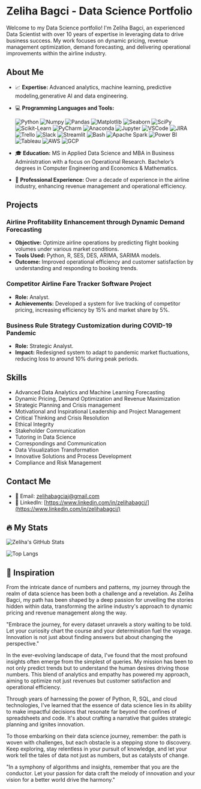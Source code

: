 # Zeliha Bagci - Data Science Portfolio

Welcome to my Data Science portfolio! I'm Zeliha Bagci, an experienced Data Scientist with over 10 years of expertise in leveraging data to drive business success. My work focuses on dynamic pricing, revenue management optimization, demand forecasting, and delivering operational improvements within the airline industry.

## About Me

- 📈 **Expertise:** Advanced analytics, machine learning, predictive modeling,generative AI and data engineering.
- 💻 **Programming Languages and Tools:**

  ![Python](https://img.shields.io/badge/-Python-3776AB?style=flat-square&logo=Python&logoColor=white)
  ![Numpy](https://img.shields.io/badge/-Numpy-013243?style=flat-square&logo=Numpy&logoColor=white)
  ![Pandas](https://img.shields.io/badge/-Pandas-150458?style=flat-square&logo=Pandas&logoColor=white)
  ![Matplotlib](https://img.shields.io/badge/-Matplotlib-FFFFFF?style=flat-square&logo=Matplotlib&logoColor=black)
  ![Seaborn](https://img.shields.io/badge/-Seaborn-FFFFFF?style=flat-square&logo=Seaborn&logoColor=black) <!-- Seaborn doesn't have an official logo, so this badge uses a placeholder style -->
  ![SciPy](https://img.shields.io/badge/-SciPy-8CAAE6?style=flat-square&logo=SciPy&logoColor=white)
  ![Scikit-Learn](https://img.shields.io/badge/-Scikit%20Learn-F7931E?style=flat-square&logo=Scikit-Learn&logoColor=white)
  ![PyCharm](https://img.shields.io/badge/-PyCharm-000000?style=flat-square&logo=PyCharm&logoColor=white)
  ![Anaconda](https://img.shields.io/badge/-Anaconda-44A833?style=flat-square&logo=Anaconda&logoColor=white)
  ![Jupyter](https://img.shields.io/badge/-Jupyter-F37626?style=flat-square&logo=Jupyter&logoColor=white)
  ![VSCode](https://img.shields.io/badge/-VSCode-007ACC?style=flat-square&logo=Visual-Studio-Code&logoColor=white)
  ![JIRA](https://img.shields.io/badge/-JIRA-0052CC?style=flat-square&logo=JIRA&logoColor=white)
  ![Trello](https://img.shields.io/badge/-Trello-0079BF?style=flat-square&logo=Trello&logoColor=white)
  ![Slack](https://img.shields.io/badge/-Slack-4A154B?style=flat-square&logo=Slack&logoColor=white)
  ![Streamlit](https://img.shields.io/badge/-Streamlit-FF4B4B?style=flat-square&logo=Streamlit&logoColor=white)
  ![Bash](https://img.shields.io/badge/-Bash-4EAA25?style=flat-square&logo=GNU%20Bash&logoColor=white)
  ![Apache Spark](https://img.shields.io/badge/-Apache%20Spark-E25A1C?style=flat-square&logo=Apache%20Spark&logoColor=white)
  ![Power BI](https://img.shields.io/badge/-Power%20BI-F2C811?style=flat-square&logo=Power%20BI&logoColor=black)
  ![Tableau](https://img.shields.io/badge/-Tableau-E97627?style=flat-square&logo=Tableau&logoColor=white)
  ![AWS](https://img.shields.io/badge/-AWS-232F3E?style=flat-square&logo=Amazon%20AWS&logoColor=white)
  ![GCP](https://img.shields.io/badge/-GCP-4285F4?style=flat-square&logo=Google%20Cloud&logoColor=white)


- 🎓 **Education:** MS in Applied Data Science and MBA in Business Administration with a focus on Operational Research. Bachelor’s degrees in Computer Engineering and Economics & Mathematics.
- 🏢 **Professional Experience:** Over a decade of experience in the airline industry, enhancing revenue management and operational efficiency.

## Projects

### Airline Profitability Enhancement through Dynamic Demand Forecasting
- **Objective:** Optimize airline operations by predicting flight booking volumes under various market conditions.
- **Tools Used:** Python, R, SES, DES, ARIMA, SARIMA models.
- **Outcome:** Improved operational efficiency and customer satisfaction by understanding and responding to booking trends.

### Competitor Airline Fare Tracker Software Project
- **Role:** Analyst.
- **Achievements:** Developed a system for live tracking of competitor pricing, increasing efficiency by 15% and market share by 5%.

### Business Rule Strategy Customization during COVID-19 Pandemic
- **Role:** Strategic Analyst.
- **Impact:** Redesigned system to adapt to pandemic market fluctuations, reducing loss to around 10% during peak periods.

## Skills

- Advanced Data Analytics and Machine Learning Forecasting
- Dynamic Pricing, Demand Optimization and Revenue Maximization
- Strategic Planning and Crisis management
- Motivational and Inspirational  Leadership and Project Management
- Critical Thinking and Crisis Resolution
- Ethical Integrity
- Stakeholder Communication
- Tutoring in Data Science
- Correspondings and Communication 
- Data Visualization Transformation
- Innovative Solutions and Process Development
- Compliance and Risk Management


## Contact Me

- 📧 Email: [zelihabagciaj@gmail.com](mailto:zelihabagciaj@gmail.com)
- 🔗 LinkedIn: [https://www.linkedin.com/in/zelihabagci/](https://www.linkedin.com/in/zelihabagci/)
## 🔥 My Stats

![Zeliha's GitHub Stats](https://github-readme-stats.vercel.app/api?username=ZELIHAB&show_icons=true&theme=radical)

![Top Langs](https://github-readme-stats.vercel.app/api/top-langs/?username=ZELIHAB&layout=compact&theme=radical)

## 🌟 Inspiration

From the intricate dance of numbers and patterns, my journey through the realm of data science has been both a challenge and a revelation. As Zeliha Bagci, my path has been shaped by a deep passion for unveiling the stories hidden within data, transforming the airline industry's approach to dynamic pricing and revenue management along the way.

"Embrace the journey, for every dataset unravels a story waiting to be told. Let your curiosity chart the course and your determination fuel the voyage. Innovation is not just about finding answers but about changing the perspective."

In the ever-evolving landscape of data, I've found that the most profound insights often emerge from the simplest of queries. My mission has been to not only predict trends but to understand the human desires driving those numbers. This blend of analytics and empathy has powered my approach, aiming to optimize not just revenues but customer satisfaction and operational efficiency.

Through years of harnessing the power of Python, R, SQL, and cloud technologies, I've learned that the essence of data science lies in its ability to make impactful decisions that resonate far beyond the confines of spreadsheets and code. It's about crafting a narrative that guides strategic planning and ignites innovation.

To those embarking on their data science journey, remember: the path is woven with challenges, but each obstacle is a stepping stone to discovery. Keep exploring, stay relentless in your pursuit of knowledge, and let your work tell the tales of data not just as numbers, but as catalysts of change.

"In a symphony of algorithms and insights, remember that you are the conductor. Let your passion for data craft the melody of innovation and your vision for a better world drive the harmony."



